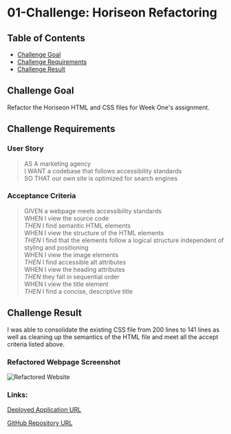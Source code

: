 # 01-Challenge: Horiseon Refactoring

## Table of Contents
* [Challenge Goal](#challenge-goal)
* [Challenge Requirements](#challenge-requirements)
* [Challenge Result](#challenge-result)

## Challenge Goal
Refactor the Horiseon HTML and CSS files for Week One's assignment.

## Challenge Requirements

### User Story
>AS A marketing agency <br>
>I WANT a codebase that follows accessibility standards <br>
>SO THAT our own site is optimized for search engines <br>

### Acceptance Criteria
>GIVEN a webpage meets accessibility standards <br>
>WHEN I view the source code <br>
>  *THEN* I find semantic HTML elements <br>
>WHEN I view the structure of the HTML elements <br>
>  *THEN* I find that the elements follow a logical structure independent of styling and positioning <br>
>WHEN I view the image elements <br>
>  *THEN* I find accessible alt attributes <br>
>WHEN I view the heading attributes <br>
>  *THEN* they fall in sequential order <br>
>WHEN I view the title element <br>
>  *THEN* I find a concise, descriptive title <br>
  
## Challenge Result

I was able to consolidate the existing CSS file from 200 lines to 141 lines as well as cleaning up the semantics of the HTML file and meet all the accept criteria listed above.

### Refactored Webpage Screenshot
![Refactored Website](https://github.com/vsxrmv/01-Challenge-Horiseon-Refactoring/blob/master/Develop/assets/images/Horiseon_Website.png)

### Links:
[Deployed Application URL](https://vsxrmv.github.io/01-Challenge-Horiseon-Refactoring)

[GitHub Repository URL](https://github.com/vsxrmv/01-Challenge-Horiseon-Refactoring)
